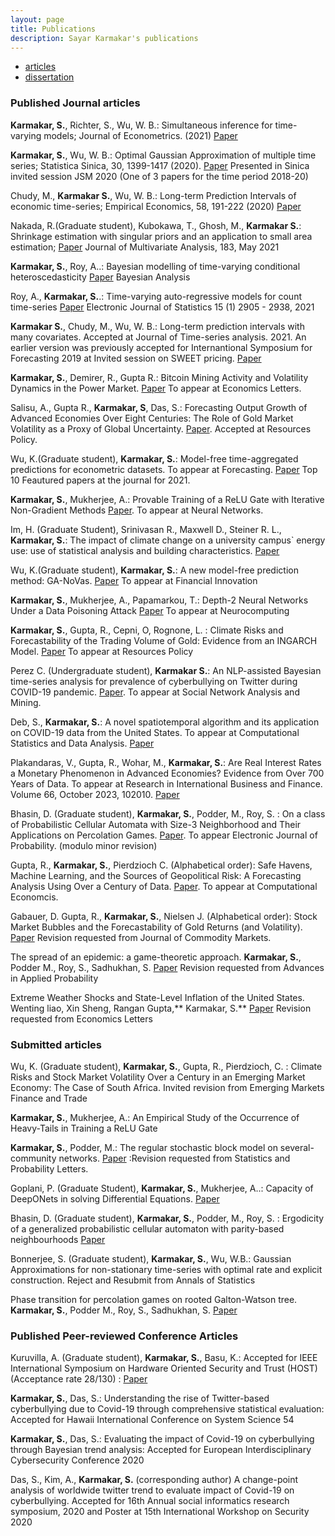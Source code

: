 ```yaml
---
layout: page
title: Publications
description: Sayar Karmakar's publications
---
```


<div class="navbar">
    <div class="navbar-inner">
        <ul class="nav">
            <li><a href="#articles">articles</a></li>
            <li><a href="#thesis">dissertation</a></li>
        </ul>
    </div>
</div>


### <a name="articles"></a>Published Journal articles

**Karmakar, S.**, Richter, S., Wu, W. B.: Simultaneous inference for time-varying models; Journal of Econometrics. (2021)
[Paper](https://doi.org/10.1016/j.jeconom.2021.03.002) 

**Karmakar, S.**, Wu, W. B.: Optimal Gaussian Approximation of multiple time series; Statistica Sinica, 30, 1399-1417 (2020). [Paper](doi.org/10.5705/ss.202017.0303) Presented in Sinica invited session JSM 2020 (One of 3 papers for the time period 2018-20)

Chudy, M., **Karmakar S.**, Wu, W. B.: Long-term Prediction Intervals of economic time-series; Empirical Economics, 58, 191-222 (2020) [Paper](https://doi.org/10.1007/s00181-019-01689-2) 

Nakada, R.(Graduate student), Kubokawa, T., Ghosh, M., **Karmakar S.**: Shrinkage estimation with singular priors and an application to small area estimation; [Paper](https://doi.org/10.1016/j.jmva.2021.104726) Journal of Multivariate Analysis, 183, May 2021

**Karmakar, S.**, Roy, A..: Bayesian modelling of time-varying conditional heteroscedasticity [Paper](https://doi.org/10.1214/21-BA1267) Bayesian Analysis

Roy, A., **Karmakar, S.**.: Time-varying auto-regressive models for count time-series [Paper](https://doi.org/10.1214/21-EJS1851) Electronic Journal of Statistics 15 (1) 2905 - 2938, 2021 

**Karmakar S.**, Chudy, M., Wu, W. B.: Long-term prediction intervals with many covariates. Accepted at Journal of Time-series analysis. 2021. An earlier version was previously accepted for
Internantional Symposium for Forecasting 2019 at Invited session on SWEET pricing.  [Paper](https://doi.org/10.1111/jtsa.12629) 

**Karmakar, S.**, Demirer, R., Gupta R.: Bitcoin Mining Activity and Volatility Dynamics in the Power Market. [Paper](https://sayarkarmakar.github.io/publications/Bitcoinindex.pdf)  To appear at Economics Letters. 

Salisu, A., Gupta R., **Karmakar, S**, Das, S.: Forecasting Output Growth of Advanced Economies Over Eight Centuries: The Role of Gold Market Volatility as a Proxy of Global Uncertainty. [Paper](https://doi.org/10.1016/j.resourpol.2021.102527). Accepted at Resources Policy.

Wu, K.(Graduate student), **Karmakar, S.**: Model-free time-aggregated predictions for econometric datasets. To appear at Forecasting. [Paper](https://doi.org/10.3390/forecast3040055) Top 10 Feautured papers at the journal for 2021. 

**Karmakar, S.**, Mukherjee, A.: Provable Training of a ReLU Gate with Iterative Non-Gradient Methods [Paper](https://sayarkarmakar.github.io/publications/nnmodsgd.pdf). To appear at Neural Networks.

Im, H. (Graduate Student), Srinivasan R.,  Maxwell D., Steiner R. L.,
**Karmakar, S.**: The  impact  of  climate  change  on  a  university 
campus` energy use: use of statistical analysis and building characteristics. 
[Paper](https://www.mdpi.com/2075-5309/12/2/108) 

Wu, K.(Graduate student), **Karmakar, S.**: A new model-free prediction method: GA-NoVas. [Paper](https://arxiv.org/abs/2112.08601)  To appear at Financial Innovation

**Karmakar, S.**, Mukherjee, A., Papamarkou, T.: Depth-2 Neural Networks Under a Data Poisoning Attack [Paper](https://arxiv.org/abs/2005.01699) To appear at Neurocomputing

**Karmakar, S.**, Gupta, R., Cepni, O,  Rognone, L. : Climate Risks and Forecastability of the Trading Volume of Gold: Evidence from an INGARCH Model. [Paper](https://sayarkarmakar.github.io/publications/countingarch.pdf) To appear at Resources Policy


Perez C. (Undergraduate student), **Karmakar S.**: An NLP-assisted Bayesian time-series analysis for prevalence of cyberbullying on Twitter during COVID-19 pandemic. [Paper](https://arxiv.org/abs/2208.04980). To appear at Social Network Analysis and Mining.


Deb, S., **Karmakar, S.**: A novel spatiotemporal algorithm and its application on COVID-19 data from the United States. To appear at Computational Statistics and Data Analysis. [Paper](https://sayarkarmakar.github.io/publications/CSDA_final_version.pdf)


Plakandaras, V.,  Gupta, R.,  Wohar, M.,  **Karmakar, S.**: Are Real Interest Rates a Monetary Phenomenon in Advanced Economies? Evidence from Over 700 Years of Data. To appear at Research in International Business and Finance. Volume 66, October 2023, 102010. [Paper](https://www.sciencedirect.com/science/article/abs/pii/S0275531923001368?dgcid=coauthor)

Bhasin, D. (Graduate student), **Karmakar, S.**, Podder, M., Roy, S. : On a class of Probabilistic Cellular Automata with Size-3 Neighborhood and Their Applications on Percolation Games.  [Paper](https://arxiv.org/abs/2208.11670). To appear Electronic Journal of Probability. (modulo minor revision)

Gupta, R., **Karmakar, S.**, Pierdzioch C. (Alphabetical order): Safe Havens, Machine Learning, and the Sources of Geopolitical Risk: A Forecasting Analysis Using Over a Century of Data. 
[Paper](https://sayarkarmakar.github.io/publications/safehavens.pdf). To appear at Computational Economcis.


Gabauer, D. Gupta, R., **Karmakar, S.**, Nielsen J. (Alphabetical order): Stock Market Bubbles and the Forecastability of Gold Returns (and Volatility). [Paper](https://www.up.ac.za/media/shared/61/WP/wp_2022_28.zp220424.pdf)
Revision requested from Journal of Commodity Markets.

The spread of an epidemic: a game-theoretic approach. **Karmakar, S.**, 
Podder M., Roy, S., Sadhukhan, S. [Paper](https://arxiv.org/abs/2303.11402)
Revision requested from Advances in Applied Probability

Extreme Weather Shocks and State-Level Inflation of the United States. Wenting liao, Xin Sheng,
Rangan Gupta,** Karmakar, S.** [Paper](https://www.up.ac.za/media/shared/61/WP/wp_2024_02.zp246337.pdf) 
Revision requested from Economics Letters

### <a name="articles"></a>Submitted articles

Wu, K. (Graduate student), **Karmakar, S.**, Gupta, R., Pierdzioch, C. : Climate Risks and Stock Market Volatility Over a Century in an Emerging Market Economy: The Case of South Africa. Invited revision from Emerging Markets Finance and Trade 

**Karmakar, S.**, Mukherjee, A.: An Empirical Study of the Occurrence of Heavy-Tails in Training a ReLU Gate 

**Karmakar, S.**, Podder, M.: The regular stochastic block model on several-community networks. [Paper](https://arxiv.org/abs/2002.05577) :Revision requested from Statistics and Probability Letters. 

Goplani, P. (Graduate Student), **Karmakar, S.**, Mukherjee, A..: Capacity of DeepONets in solving Differential Equations.  [Paper](https://arxiv.org/abs/2205.11539)

Bhasin, D. (Graduate student), **Karmakar, S.**, Podder, M., Roy, S. : Ergodicity of a generalized probabilistic cellular automaton with parity-based neighbourhoods  [Paper](https://arxiv.org/abs/2212.01753)

Bonnerjee, S. (Graduate student), **Karmakar, S.**, Wu, W.B.: Gaussian Approximations for non-stationary time-series with optimal rate and explicit construction. Reject and Resubmit from Annals of Statistics

Phase transition for percolation games on rooted Galton-Watson tree. **Karmakar, S.**, 
Podder M., Roy, S., Sadhukhan, S.  [Paper](https://arxiv.org/abs/2303.09771)



### <a name="articles"></a> Published Peer-reviewed Conference Articles 

Kuruvilla, A. (Graduate student), **Karmakar, S.**, Basu, K.: Accepted for IEEE International Symposium on Hardware Oriented Security and Trust (HOST) (Acceptance rate 28/130) : [Paper](https://sayarkarmakar.github.io/publications/hpctimeseries.pdf)

**Karmakar, S.**, Das, S.: Understanding the rise of Twitter-based cyberbullying due to Covid-19 through comprehensive statistical evaluation: Accepted for Hawaii International Conference on System Science 54 

**Karmakar, S.**, Das, S.: Evaluating the impact of Covid-19 on cyberbullying through Bayesian trend analysis: Accepted for European Interdisciplinary Cybersecurity Conference 2020

Das, S., Kim, A., **Karmakar, S.** (corresponding author) A change-point analysis of worldwide twitter trend to evaluate impact of Covid-19 on cyberbullying. Accepted for 16th Annual social informatics research symposium, 2020 and Poster at 15th International Workshop on Security 2020






